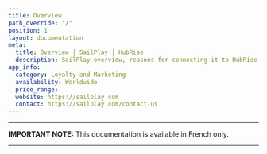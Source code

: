```yaml
---
title: Overview
path_override: "/"
position: 1
layout: documentation
meta:
  title: Overview | SailPlay | HubRise
  description: SailPlay overview, reasons for connecting it to HubRise and summary of integrated features. Synchronise data between your EPOS and your apps.
app_info:
  category: Loyalty and Marketing
  availability: Worldwide
  price_range: 
  website: https://sailplay.com
  contact: https://sailplay.com/contact-us
---
```


---

**IMPORTANT NOTE:** This documentation is available <Link to="/fr/apps/sailplay" addLocalePrefix={false}>in French only</Link>.

---
